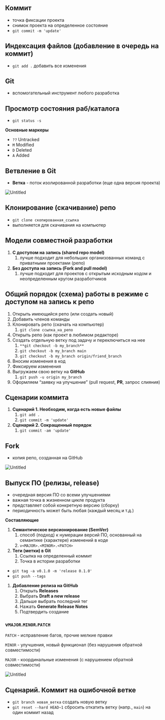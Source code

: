 ## Коммит

- точка фиксации проекта
- снимок проекта на определенное состояние
- `git commit -m 'update'`

## Индексация файлов (добавление в очередь на коммит)

- `git add .` добавить все изменения

## Git

- вспомогательный инструмент любого разработка

## Просмотр состояния раб/каталога

- `git status -s`

**Основные маркеры**

- `??` Untracked
- `M` Modified
- `D` Deleted
- `A` Added

## Ветвление в Git

- **Ветка** - поток изолированной разработки (еще одна версия проекта)

![Untitled](https://s3-us-west-2.amazonaws.com/secure.notion-static.com/96efe921-4ea3-49f9-a2af-c731a0e3ab8d/Untitled.png)

## Клонирование (скачивание) репо

- `git clone скопированная_ссылка`
- выполняется для скачивания на компьютер

## Модели совместной разработки

1. **С доступом на запись (shared repo model)**
    1. лучше подходит для небольших организованных команд с приватными проектами (репо)
2. **Без доступа на запись (Fork and pull model)**
    1. лучше подходит для проектов с открытым исходным кодом и неопределенным кругом разработчиков

## Общий порядок (схема) работы в режиме с доступом на запись к репо

1. Открыть имеющийся репо (или создать новый)
2. Добавить членов команды
3. Клонировать репо (скачать на компьютер)
    1. `git clone ссылка_на_репо`
4. Открыть репо (как проект в любимом редакторе)
5. Создать отдельную ветку под задачу и переключиться на нее
    1. `**git checkout -b my_branch**`
    2. `git checkout -b my_branch main`
    3. `git checkout -b my_branch origin/friend_branch`
6. Вносим изменения в код
7. Фиксируем изменения
8. Выгружаем свою ветку на **GitHub**
    1. `git push -u origin my_branch`
9. Оформляем “заявку на улучшение” (pull request, **PR**, запрос слияния)

## Сценарии коммита

1. **Сценарий 1. Необходим, когда есть новые файлы**
    1. `git add .`
    2. `git commit -m 'update'`
2. **Сценарий 2. Сокращенный порядок**
    1. `git commit -am 'update'`
    

## Fork

- копия репо, созданная на GitHub

![Untitled](https://s3-us-west-2.amazonaws.com/secure.notion-static.com/27098b83-a241-439e-adfc-8149afd8007c/Untitled.png)

## Выпуск ПО (релизы, release)

- очередная версия ПО со всеми улучшениями
- важная точка в жизненном цикле продукта
- представляет собой конкретную версию (сборку)
- периодичность может быть любая (каждый месяц и т.д.)

**Составляющие**

1. **Семантическое версионирование (SemVer)**
    1. способ (подход) к нумерации версий ПО, основанный на семантике (характере) изменений в коде
    2. `v<MAJOR>.<MINOR>.<PATCH>`
2. **Теги (метки) в Git**
    1. Ссылка на определенный коммит
    2. Точка в истории разработки
- `git tag -a v0.1.0 -m 'release 0.1.0'`
- `git push --tags`
1. **Добавление релиза на GitHub**
    1. Открыть **Releases**
    2. Выбрать **Draft a new release**
    3. Дальше выбрать последний тег
    4. Нажать **Generate Release Notes**
    5. Подтвердить создание

### v`MAJOR`.`MINOR`.`PATCH`

`PATCH` - исправление багов, прочие мелкие правки

`MINOR` - улучшения, новый функционал (без нарушения обратной совместимости)

`MAJOR` - координальные изменения (с нарушением обратной совместимости)

![Untitled](https://s3-us-west-2.amazonaws.com/secure.notion-static.com/553339c5-043a-4fef-8f7e-1371e12c7db6/Untitled.png)

## Сценарий. Коммит на ошибочной ветке

- `git branch новая_ветка` создать новую ветку
- `git reset --hard HEAD~1` сбросить откатить ветку (напр., `main`) на один коммит назад